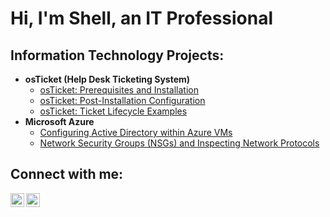 
<h1>Hi, I'm Shell, an IT Professional
  

<h2> Information Technology Projects:</h2>

- <b>osTicket (Help Desk Ticketing System)</b>
  - [osTicket: Prerequisites and Installation](https://github.com/FrontlineShell/osticket-prereqs)
  - [osTicket: Post-Installation Configuration](https://github.com/FrontlineShell/post-install-config)
  - [osTicket: Ticket Lifecycle Examples](https://github.com/FrontlineShell/ticket-lifecycle)
- <b>Microsoft Azure</b>
  - [Configuring Active Directory within Azure VMs](https://github.com/FrontlineShell/configure-ad)
  - [Network Security Groups (NSGs) and Inspecting Network Protocols](https://github.com/FrontlineShell/azure-network-protocols)

<h2>Connect with me:</h2>

[<img align="left" alt="Shell | LinkedIn" width="22px" src="https://cdn.jsdelivr.net/npm/simple-icons@v3/icons/linkedin.svg" />][linkedin]
[<img align="left" alt="Shell | Instagram" width="22px" src="https://cdn.jsdelivr.net/npm/simple-icons@v3/icons/instagram.svg" />][instagram]

[instagram]: https://www.instagram.com/Shell
[linkedin]: https://linkedin.com/in/Shell
<!--
**FrontlineShell/FrontlineShell** is a ✨ _special_ ✨ repository because its `README.md` (this file) appears on your GitHub profile.
